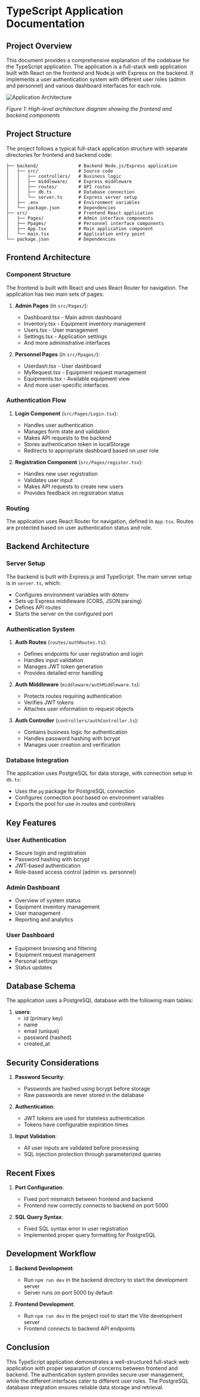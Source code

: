# TypeScript Application Documentation

## Project Overview

This document provides a comprehensive explanation of the codebase for the TypeScript application. The application is a full-stack web application built with React on the frontend and Node.js with Express on the backend. It implements a user authentication system with different user roles (admin and personnel) and various dashboard interfaces for each role.

![Application Architecture](./architecture-diagram.svg)

*Figure 1: High-level architecture diagram showing the frontend and backend components*

## Project Structure

The project follows a typical full-stack application structure with separate directories for frontend and backend code:

```
├── backend/               # Backend Node.js/Express application
│   ├── src/               # Source code
│   │   ├── controllers/   # Business logic
│   │   ├── middleware/    # Express middleware
│   │   ├── routes/        # API routes
│   │   ├── db.ts          # Database connection
│   │   └── server.ts      # Express server setup
│   ├── .env               # Environment variables
│   └── package.json       # Dependencies
├── src/                   # Frontend React application
│   ├── Pages/             # Admin interface components
│   ├── Ppages/            # Personnel interface components
│   ├── App.tsx            # Main application component
│   └── main.tsx           # Application entry point
└── package.json           # Dependencies
```

## Frontend Architecture

### Component Structure

The frontend is built with React and uses React Router for navigation. The application has two main sets of pages:

1. **Admin Pages** (in `src/Pages/`): 
   - Dashboard.tsx - Main admin dashboard
   - Inventory.tsx - Equipment inventory management
   - Users.tsx - User management
   - Settings.tsx - Application settings
   - And more administrative interfaces

2. **Personnel Pages** (in `src/Ppages/`):
   - Userdash.tsx - User dashboard
   - MyRequest.tsx - Equipment request management
   - Equipments.tsx - Available equipment view
   - And more user-specific interfaces

### Authentication Flow

1. **Login Component** (`src/Pages/Login.tsx`):
   - Handles user authentication
   - Manages form state and validation
   - Makes API requests to the backend
   - Stores authentication token in localStorage
   - Redirects to appropriate dashboard based on user role

2. **Registration Component** (`src/Pages/register.tsx`):
   - Handles new user registration
   - Validates user input
   - Makes API requests to create new users
   - Provides feedback on registration status

### Routing

The application uses React Router for navigation, defined in `App.tsx`. Routes are protected based on user authentication status and role.

## Backend Architecture

### Server Setup

The backend is built with Express.js and TypeScript. The main server setup is in `server.ts`, which:

- Configures environment variables with dotenv
- Sets up Express middleware (CORS, JSON parsing)
- Defines API routes
- Starts the server on the configured port

### Authentication System

1. **Auth Routes** (`routes/authRoutes.ts`):
   - Defines endpoints for user registration and login
   - Handles input validation
   - Manages JWT token generation
   - Provides detailed error handling

2. **Auth Middleware** (`middleware/authMiddleware.ts`):
   - Protects routes requiring authentication
   - Verifies JWT tokens
   - Attaches user information to request objects

3. **Auth Controller** (`controllers/authController.ts`):
   - Contains business logic for authentication
   - Handles password hashing with bcrypt
   - Manages user creation and verification

### Database Integration

The application uses PostgreSQL for data storage, with connection setup in `db.ts`:

- Uses the `pg` package for PostgreSQL connection
- Configures connection pool based on environment variables
- Exports the pool for use in routes and controllers

## Key Features

### User Authentication

- Secure login and registration
- Password hashing with bcrypt
- JWT-based authentication
- Role-based access control (admin vs. personnel)

### Admin Dashboard

- Overview of system status
- Equipment inventory management
- User management
- Reporting and analytics

### User Dashboard

- Equipment browsing and filtering
- Equipment request management
- Personal settings
- Status updates

## Database Schema

The application uses a PostgreSQL database with the following main tables:

1. **users**:
   - id (primary key)
   - name
   - email (unique)
   - password (hashed)
   - created_at

## Security Considerations

1. **Password Security**:
   - Passwords are hashed using bcrypt before storage
   - Raw passwords are never stored in the database

2. **Authentication**:
   - JWT tokens are used for stateless authentication
   - Tokens have configurable expiration times

3. **Input Validation**:
   - All user inputs are validated before processing
   - SQL injection protection through parameterized queries

## Recent Fixes

1. **Port Configuration**:
   - Fixed port mismatch between frontend and backend
   - Frontend now correctly connects to backend on port 5000

2. **SQL Query Syntax**:
   - Fixed SQL syntax error in user registration
   - Implemented proper query formatting for PostgreSQL

## Development Workflow

1. **Backend Development**:
   - Run `npm run dev` in the backend directory to start the development server
   - Server runs on port 5000 by default

2. **Frontend Development**:
   - Run `npm run dev` in the project root to start the Vite development server
   - Frontend connects to backend API endpoints

## Conclusion

This TypeScript application demonstrates a well-structured full-stack web application with proper separation of concerns between frontend and backend. The authentication system provides secure user management, while the different interfaces cater to different user roles. The PostgreSQL database integration ensures reliable data storage and retrieval.